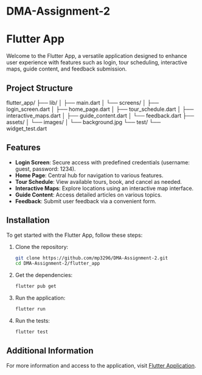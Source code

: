 # DMA-Assignment-2

# Flutter App

Welcome to the Flutter App, a versatile application designed to enhance user experience with features such as login, tour scheduling, interactive maps, guide content, and feedback submission.

## Project Structure

flutter_app/
├── lib/
│   ├── main.dart
│   └── screens/
│       ├── login_screen.dart
│       ├── home_page.dart
│       ├── tour_schedule.dart
│       ├── interactive_maps.dart
│       ├── guide_content.dart
│       └── feedback.dart
├── assets/
│   └── images/
│       └── background.jpg
└── test/
    └── widget_test.dart



## Features

- **Login Screen**: Secure access with predefined credentials (username: guest, password: 1234).
- **Home Page**: Central hub for navigation to various features.
- **Tour Schedule**: View available tours, book, and cancel as needed.
- **Interactive Maps**: Explore locations using an interactive map interface.
- **Guide Content**: Access detailed articles on various topics.
- **Feedback**: Submit user feedback via a convenient form.

## Installation

To get started with the Flutter App, follow these steps:

1. Clone the repository:
    ```bash
    git clone https://github.com/mp3296/DMA-Assignment-2.git
    cd DMA-Assignment-2/flutter_app
    ```
2. Get the dependencies:
    ```bash
    flutter pub get
    ```
3. Run the application:
    ```bash
    flutter run
    ```
4. Run the tests:
    ```bash
    flutter test
    ```

## Additional Information

For more information and access to the application, visit [Flutter Application](https://zj16u06rmj16v.zapp.page/#/).

